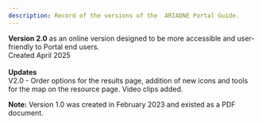 ```yaml
---
description: Record of the versions of the  ARIADNE Portal Guide.
---
```

**Version 2.0** as an online version designed to be more accessible and user-friendly to Portal end users.<Br>
Created April 2025<Br>
<Br>
**Updates**<Br>
V2.0 - Order options for the results page, addition of new icons and tools for the map on the resource page. Video clips added.

**Note:** Version 1.0 was created in February 2023 and existed as a PDF document. 
